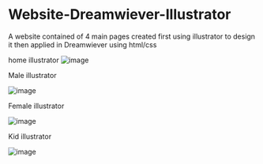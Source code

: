# Website-Dreamwiever-Illustrator
A website contained of 4 main pages created first using illustrator to design it then applied in Dreamwiever using html/css

home illustrator
![image](https://github.com/Ahmadxxxxxx/Website-Dreamwiever-Illustrator/assets/93947902/db8cdb5b-02bb-41a7-9edb-9930e28e17e2)

Male illustrator

![image](https://github.com/Ahmadxxxxxx/Website-Dreamwiever-Illustrator/assets/93947902/5440e1e4-ebc7-4bbf-8d1d-097b5d63cfad)

Female illustrator

![image](https://github.com/Ahmadxxxxxx/Website-Dreamwiever-Illustrator/assets/93947902/499c5261-6b7c-4069-99d8-3b62ffe8a49d)

Kid illustrator

![image](https://github.com/Ahmadxxxxxx/Website-Dreamwiever-Illustrator/assets/93947902/86f5ae43-8b9e-4e8e-ba9c-bdeb262b50bc)



